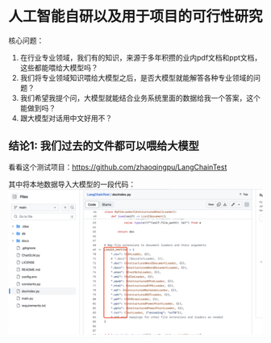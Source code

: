 # 人工智能自研以及用于项目的可行性研究

核心问题：
1. 在行业专业领域，我们有的知识，来源于多年积攒的业内pdf文档和ppt文档，这些都能喂给大模型吗？
2. 我们将专业领域知识喂给大模型之后，是否大模型就能解答各种专业领域的问题？
3. 我们希望我提个问，大模型就能结合业务系统里面的数据给我一个答案，这个能做到吗？
4. 跟大模型对话用中文好用不？

## 结论1: 我们过去的文件都可以喂给大模型

看看这个测试项目：https://github.com/zhaoqingpu/LangChainTest

其中将本地数据导入大模型的一段代码：
![](./assets/import-file-to-llm.png)
